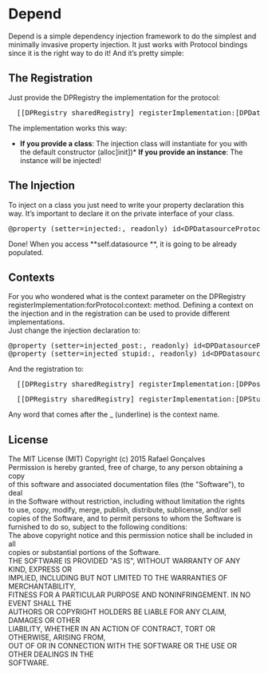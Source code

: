 # Depend
  
Depend is a simple dependency injection framework to do the simplest and minimally invasive property injection. It just works with Protocol bindings since it is the right way to do it! And it’s pretty simple:  


## The Registration
  
Just provide the DPRegistry the implementation for the protocol:  
<pre>  [[DPRegistry sharedRegistry] registerImplementation:[DPDatasource class] forProtocol:@protocol(DPDatasourceProtocol) context:nil];</pre>  
The implementation works this way:  
* **If you provide a class**: The injection class will instantiate for you with the default constructor  (alloc]init])* **If you provide an instance**: The instance will be injected!  


## The Injection
  
To inject on a class you just need to write your property declaration this way. It’s important to declare it on the private interface of your class.  
<pre>@property (setter=injected:, readonly) id&lt;DPDatasourceProtocol&gt; datasource;</pre>  
Done! When you access **self.datasource **, it is going to be already populated.  


## Contexts
  
For you who wondered what is the context parameter on the DPRegistry registerImplementation:forProtocol:context: method. Defining a context on the injection and in the registration can be used to provide different implementations.  
Just change the injection declaration to:  
<pre>@property (setter=injected_post:, readonly) id&lt;DPDatasourceProtocol&gt; postDatasource;  
@property (setter=injected_stupid:, readonly) id&lt;DPDatasourceProtocol&gt; anotherStupidDatasource;</pre>  
And the registration to:  
<pre>  [[DPRegistry sharedRegistry] registerImplementation:[DPPostDatasource class] forProtocol:@protocol(DPDatasourceProtocol) context:@“post”];</pre><pre>  [[DPRegistry sharedRegistry] registerImplementation:[DPStupidDatasource class] forProtocol:@protocol(DPDatasourceProtocol) context:@“stupid”];</pre>  
Any word that comes after the _ (underline) is the context name.  


## License
  
The MIT License (MIT)
Copyright (c) 2015 Rafael Gonçalves  
Permission is hereby granted, free of charge, to any person obtaining a copy  
of this software and associated documentation files (the "Software"), to deal  
in the Software without restriction, including without limitation the rights  
to use, copy, modify, merge, publish, distribute, sublicense, and/or sell  
copies of the Software, and to permit persons to whom the Software is  
furnished to do so, subject to the following conditions:  
The above copyright notice and this permission notice shall be included in all  
copies or substantial portions of the Software.  
THE SOFTWARE IS PROVIDED "AS IS", WITHOUT WARRANTY OF ANY KIND, EXPRESS OR  
IMPLIED, INCLUDING BUT NOT LIMITED TO THE WARRANTIES OF MERCHANTABILITY,  
FITNESS FOR A PARTICULAR PURPOSE AND NONINFRINGEMENT. IN NO EVENT SHALL THE  
AUTHORS OR COPYRIGHT HOLDERS BE LIABLE FOR ANY CLAIM, DAMAGES OR OTHER  
LIABILITY, WHETHER IN AN ACTION OF CONTRACT, TORT OR OTHERWISE, ARISING FROM,  
OUT OF OR IN CONNECTION WITH THE SOFTWARE OR THE USE OR OTHER DEALINGS IN THE  
SOFTWARE.
